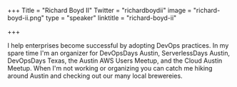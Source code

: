+++
Title = "Richard Boyd II"
Twitter = "richardboydii"
image = "richard-boyd-ii.png"
type = "speaker"
linktitle = "richard-boyd-ii"

+++

I help enterprises become successful by adopting DevOps practices. In my spare time I'm an organizer for DevOpsDays Austin, ServerlessDays Austin, DevOpsDays Texas, the Austin AWS Users Meetup, and the Cloud Austin Meetup. When I'm not working or organizing you can catch me hiking around Austin and checking out our many local brewereies. 
